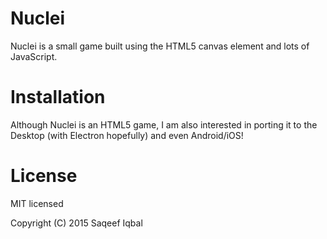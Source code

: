 # Nuclei

Nuclei is a small game built using the HTML5 canvas element and lots of JavaScript.

# Installation

Although Nuclei is an HTML5 game, I am also interested in porting it to the Desktop (with Electron hopefully) and even Android/iOS!

# License

MIT licensed

Copyright (C) 2015 Saqeef Iqbal